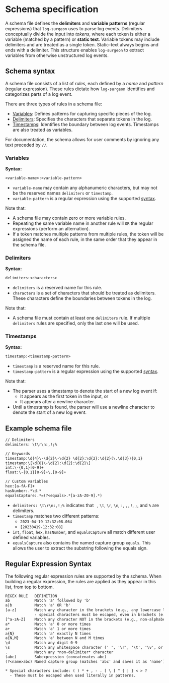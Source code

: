 # Schema specification

A schema file defines the **delimiters** and **variable patterns** (regular expressions) that
`log-surgeon` uses to parse log events. Delimiters conceptually divide the input into *tokens*,
where each token is either a variable (matched by a pattern) or **static text**. Variable tokens may
include delimiters and are treated as a single token. Static-text always begins and ends with a
delimiter. This structure enables `log-surgeon` to extract variables from otherwise unstructured log
events.

## Schema syntax

A schema file consists of a list of *rules*, each defined by a *name* and *pattern* (regular
expression). These rules dictate how `log-surgeon` identifies and categorizes parts of a log event.

There are three types of rules in a schema file:

* [Variables](#variables): Defines patterns for capturing specific pieces of the log.
* [Delimiters](#delimiters): Specifies the characters that separate tokens in the log.
* [Timestamps](#timestamps): Identifies the boundary between log events. Timestamps are also treated
  as variables.

For documentation, the schema allows for user comments by ignoring any text preceded by `//`.

### Variables

**Syntax:**

```txt
<variable-name>:<variable-pattern>
```

* `variable-name` may contain any alphanumeric characters, but may not be the reserved names
  `delimiters` or `timestamp`.
* `variable-pattern` is a regular expression using the supported
  [syntax](#regular-expression-syntax).

Note that:

* A schema file may contain zero or more variable rules.
* Repeating the same variable name in another rule will `OR` the regular expressions (perform an
  alternation).
* If a token matches multiple patterns from multiple rules, the token will be assigned the name of
  each rule, in the same order that they appear in the schema file.

### Delimiters

**Syntax:**

```txt
delimiters:<characters>
```

* `delimiters` is a reserved name for this rule.
* `characters` is a set of characters that should be treated as delimiters. These characters define
  the boundaries between tokens in the log.

Note that:

* A schema file must contain at least one `delimiters` rule. If multiple `delimiters` rules are
  specified, only the last one will be used.

### Timestamps

**Syntax:**

```txt
timestamp:<timestamp-pattern>
```

* `timestamp` is a reserved name for this rule.
* `timestamp-pattern` is a regular expression using the supported
  [syntax](#regular-expression-syntax).

Note that:

* The parser uses a timestamp to denote the start of a new log event if:
  * It appears as the first token in the input, or
  * It appears after a newline character.
* Until a timestamp is found, the parser will use a newline character to denote the start of a new
  log event.

## Example schema file

```txt
// Delimiters
delimiters: \t\r\n:,!;%

// Keywords
timestamp:\d{4}\-\d{2}\-\d{2} \d{2}:\d{2}:\d{2}(\.\d{3}){0,1}
timestamp:\[\d{8}\-\d{2}:\d{2}:\d{2}\]
int:\-{0,1}[0-9]+
float:\-{0,1}[0-9]+\.[0-9]+

// Custom variables
hex:[a-fA-F]+
hasNumber:.*\d.*
equalsCapture:.*=(?<equals>.*[a-zA-Z0-9].*)
```

* `delimiters: \t\r\n:,!;%` indicates that ` `, `\t`, `\r`, `\n`, `:`, `,`, `!`, `;`, and `%` are
  delimiters.
* `timestamp` matches two different patterns:
  * `2023-04-19 12:32:08.064`
  * `[20230419-12:32:08]`
* `int`, `float`, `hex`, `hasNumber`, and `equalsCapture` all match different user defined
  variables.
* `equalsCapture` also contains the named capture group `equals`. This allows the user to extract
  the substring following the equals sign.

## Regular Expression Syntax

The following regular expression rules are supported by the schema. When building a regular
expression, the rules are applied as they appear in this list, from top to bottom.

```txt
REGEX RULE   DEFINITION
ab           Match 'a' followed by 'b'
a|b          Match 'a' OR 'b'
[a-z]        Match any character in the brackets (e.g., any lowercase letter)
             - special characters must be escaped, even in brackets (e.g., [\.\(\\])
[^a-zA-Z]    Match any character NOT in the brackets (e.g., non-alphabet character)
a*           Match 'a' 0 or more times
a+           Match 'a' 1 or more times
a{N}         Match 'a' exactly N times
a{N,M}       Match 'a' between N and M times
\d           Match any digit 0-9
\s           Match any whitespace character (' ', '\r', '\t', '\v', or '\f')
.            Match any *non-delimiter* character
(abc)        Subexpression (concatenates abc)
(?<name>abc) Named capture group (matches 'abc' and saves it as 'name')

* Special characters include: ( ) * + , - . [ \ ] ^ { | } < > ?
  - These must be escaped when used literally in patterns.
```
